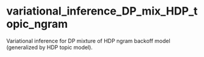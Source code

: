 # variational_inference_DP_mix_HDP_topic_ngram
Variational inference for DP mixture of HDP ngram backoff model (generalized by HDP topic model).
